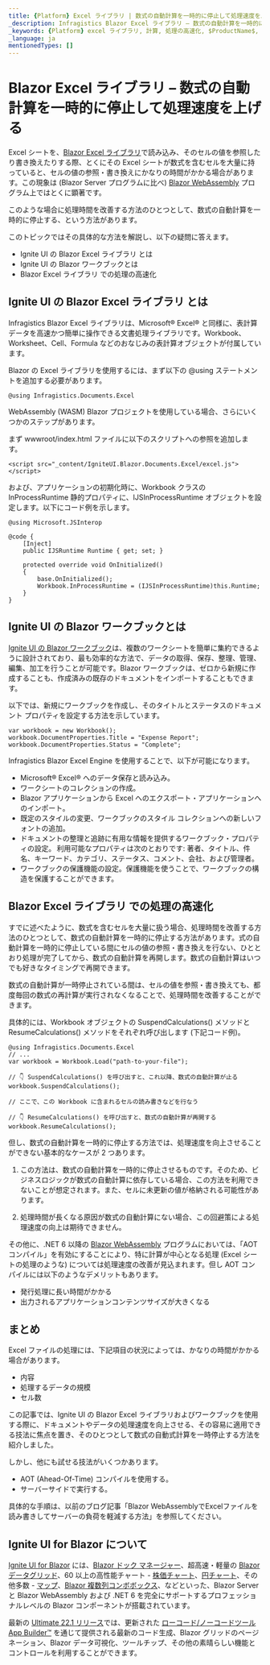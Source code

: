 ```yaml
---
title: {Platform} Excel ライブラリ | 数式の自動計算を一時的に停止して処理速度を上げる | インフラジスティックス
_description: Infragistics Blazor Excel ライブラリ – 数式の自動計算を一時的に停止して処理速度を上げる
_keywords: {Platform} excel ライブラリ, 計算, 処理の高速化, $ProductName$, インフラジスティックス
_language: ja
mentionedTypes: []
---
```


# Blazor Excel ライブラリ – 数式の自動計算を一時的に停止して処理速度を上げる

Excel シートを、[Blazor Excel ライブラリ](https://jp.infragistics.com/products/ignite-ui-blazor/blazor/components/excel-library)で読み込み、そのセルの値を参照したり書き換えたりする際、とくにその Excel シートが数式を含むセルを大量に持っていると、セルの値の参照・書き換えにかなりの時間がかかる場合があります。この現象は (Blazor Server プログラムに比べ) [Blazor WebAssembly](https://jp.infragistics.com/products/ignite-ui-blazor/blazor/components/general-getting-started-blazor-client) プログラム上ではとくに顕著です。

このような場合に処理時間を改善する方法のひとつとして、数式の自動計算を一時的に停止する、という方法があります。

このトピックではその具体的な方法を解説し、以下の疑問に答えます。

* Ignite UI の Blazor Excel ライブラリ とは
* Ignite UI の Blazor ワークブックとは
* Blazor Excel ライブラリ での処理の高速化

## Ignite UI の Blazor Excel ライブラリ とは

Infragistics Blazor Excel ライブラリは、Microsoft® Excel® と同様に、表計算データを高速かつ簡単に操作できる文書処理ライブラリです。Workbook、Worksheet、Cell、Formula などのおなじみの表計算オブジェクトが付属しています。

Blazor の Excel ライブラリを使用するには、まず以下の @using ステートメントを追加する必要があります。

```razor
@using Infragistics.Documents.Excel
```

WebAssembly (WASM) Blazor プロジェクトを使用している場合、さらにいくつかのステップがあります。

まず wwwroot/index.html ファイルに以下のスクリプトへの参照を追加します。

```razor
<script src="_content/IgniteUI.Blazor.Documents.Excel/excel.js"></script>
```

および、アプリケーションの初期化時に、Workbook クラスの InProcessRuntime 静的プロパティに、IJSInProcessRuntime オブジェクトを設定します。以下にコード例を示します。

```razor
@using Microsoft.JSInterop

@code {
    [Inject]
    public IJSRuntime Runtime { get; set; }

    protected override void OnInitialized()
    {
        base.OnInitialized();
        Workbook.InProcessRuntime = (IJSInProcessRuntime)this.Runtime;
    }
}
```

## Ignite UI の Blazor ワークブックとは

[Ignite UI の Blazor ワークブック](https://jp.infragistics.com/products/ignite-ui-blazor/blazor/components/excel-library-using-workbooks)は、複数のワークシートを簡単に集約できるように設計されており、最も効率的な方法で、データの取得、保存、整理、管理、編集、加工を行うことが可能です。Blazor ワークブックは、ゼロから新規に作成することも、作成済みの既存のドキュメントをインポートすることもできます。

以下では、新規にワークブックを作成し、そのタイトルとステータスのドキュメント プロパティを設定する方法を示しています。

```razor
var workbook = new Workbook();
workbook.DocumentProperties.Title = "Expense Report";
workbook.DocumentProperties.Status = "Complete";
```

Infragistics Blazor Excel Engine を使用することで、以下が可能になります。

* Microsoft® Excel® へのデータ保存と読み込み。
* ワークシートのコレクションの作成。
* Blazor アプリケーションから Excel へのエクスポート・アプリケーションへのインポート。
* 既定のスタイルの変更、ワークブックのスタイル コレクションへの新しいフォントの追加。
* ドキュメントの整理と追跡に有用な情報を提供するワークブック・プロパティの設定。 利用可能なプロパティは次のとおりです: 著者、タイトル、件名、キーワード、カテゴリ、ステータス、コメント、会社、および管理者。
* ワークブックの保護機能の設定。保護機能を使うことで、ワークブックの構造を保護することができます。

## Blazor Excel ライブラリ での処理の高速化

すでに述べたように、数式を含むセルを大量に扱う場合、処理時間を改善する方法のひとつとして、数式の自動計算を一時的に停止する方法があります。式の自動計算を一時的に停止している間にセルの値の参照・書き換えを行ない、ひととおり処理が完了してから、数式の自動計算を再開します。数式の自動計算はいつでも好きなタイミングで再開できます。

数式の自動計算が一時停止されている間は、セルの値を参照・書き換えても、都度毎回の数式の再計算が実行されなくなることで、処理時間を改善することができます。

具体的には、Workbook オブジェクトの SuspendCalculations() メソッドと ResumeCalculations() メソッドをそれぞれ呼び出します (下記コード例)。

```razor
@using Infragistics.Documents.Excel
// ...
var workbook = Workbook.Load("path-to-your-file");

// 👇 SuspendCalculations() を呼び出すと、これ以降、数式の自動計算が止る
workbook.SuspendCalculations();

// ここで、この Workbook に含まれるセルの読み書きなどを行なう

// 👇 ResumeCalculations() を呼び出すと、数式の自動計算が再開する
workbook.ResumeCalculations();
```

但し、数式の自動計算を一時的に停止する方法では、処理速度を向上させることができない基本的なケースが 2 つあります。

1. この方法は、数式の自動計算を一時的に停止させるものです。そのため、ビジネスロジックが数式の自動計算に依存している場合、この方法を利用できないことが想定されます。また、セルに未更新の値が格納される可能性があります。

2. 処理時間が長くなる原因が数式の自動計算にない場合、この回避策による処理速度の向上は期待できません。

その他に、.NET 6 以降の [Blazor WebAssembly](https://blogs.jp.infragistics.com/entry/Blazor-Server-vs-Blazor-WebAssembly-Just-the-Facts) プログラムにおいては、「AOT コンパイル」を有効にすることにより、特に計算が中心となる処理 (Excel シートの処理のような) については処理速度の改善が見込まれます。但し AOT コンパイルには以下のようなデメリットもあります。

* 発行処理に長い時間がかかる
* 出力されるアプリケーションコンテンツサイズが大きくなる

## まとめ

Excel ファイルの処理には、下記項目の状況によっては、かなりの時間がかかる場合があります。

* 内容
* 処理するデータの規模
* セル数

この記事では、Ignite UI の Blazor Excel ライブラリおよびワークブックを使用する際に、ドキュメントやデータの処理速度を向上させる、その容易に適用できる技法に焦点を置き、そのひとつとして数式の自動式計算を一時停止する方法を紹介しました。

しかし、他にも試せる技法がいくつかあります。

* AOT (Ahead-Of-Time) コンパイルを使用する。
* サーバーサイドで実行する。

具体的な手順は、以前のブログ記事「Blazor WebAssemblyでExcelファイルを読み書きしてサーバーの負荷を軽減する方法」を参照してください。

## Ignite UI for Blazor について

[Ignite UI for Blazor](https://jp.infragistics.com/products/ignite-ui-blazor) には、[Blazor ドック マネージャー](https://jp.infragistics.com/products/ignite-ui-blazor/blazor/components/layouts/dock-manager)、超高速・軽量の [Blazor データグリッド](https://jp.infragistics.com/products/ignite-ui-blazor/blazor/components/grids/grids)、60 以上の高性能チャート - [株価チャート](https://jp.infragistics.com/products/ignite-ui-blazor/blazor/components/charts/types/stock-chart)、[円チャート](https://jp.infragistics.com/products/ignite-ui-blazor/blazor/components/charts/types/pie-chart)、その他多数 - [マップ](https://jp.infragistics.com/products/ignite-ui-blazor/blazor/components/geo-map)、[Blazor 複数列コンボボックス](https://jp.infragistics.com/products/ignite-ui-blazor/blazor/components/editors/multi-column-combobox)、などといった、Blazor Server と Blazor WebAssembly および .NET 6 を完全にサポートするプロフェッショナルレベルの Blazor コンポーネントが搭載されています。

最新の [Ultimate 22.1 リリース](https://blogs.jp.infragistics.com/entry/ignite-ui-for-blazor---what-s-new-in-22-1)では、更新された [ローコード/ノーコードツール App Builder™](https://jp.infragistics.com/products/appbuilder) を通じて提供される最新のコード生成、Blazor グリッドのページネーション、Blazor データ可視化、ツールチップ、その他の素晴らしい機能とコントロールを利用することができます。
